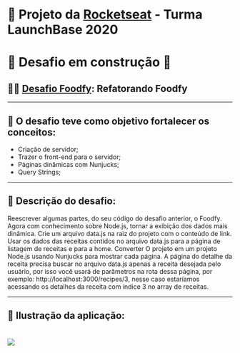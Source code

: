 # 🚀 Projeto da [Rocketseat](https://rocketseat.com.br/) - Turma LaunchBase 2020

## <h1> 🚧 Desafio em construção 🚧</h1>

## 🏋️‍♀️ [Desafio Foodfy](https://github.com/Rocketseat/bootcamp-launchbase-desafios-03/blob/master/desafios/03-refatorando-foodfy.md): Refatorando Foodfy

---

## <h2>🎯 O desafio teve como objetivo fortalecer os conceitos:</h2>
 - Criação de servidor;
 - Trazer o front-end para o servidor;
 - Páginas dinâmicas com Nunjucks;
 - Query Strings;

 ---

 ## <h2>📑 Descrição do desafio:</h2>

<p>Reescrever algumas partes, do seu código do desafio anterior, o Foodfy.
Agora com conhecimento sobre Node.js, tornar a exibição dos dados mais dinâmica.
Crie um arquivo data.js na raiz do projeto com o conteúdo de link.
Usar os dados das receitas contidos no arquivo data.js para a página de listagem de receitas e para a home.
Converter O projeto em um projeto Node.js usando Nunjucks para mostrar cada página.
A página do detalhe da receita precisa buscar no arquivo data.js apenas a receita desejada pelo usuário, por isso você usará de parâmetros na rota dessa página, por exemplo: http://localhost:3000/recipes/3, nesse caso estaríamos acessando os detalhes da receita com índice 3 no array de receitas.</p>

 ---

 ## <h2>🎥 Ilustração da aplicação:</h2>

<h1>
    <img src="public/imagens/preview1.gif">
</h1>

